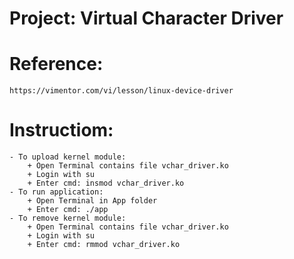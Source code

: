 # Project: Virtual Character Driver

# Reference: 
    https://vimentor.com/vi/lesson/linux-device-driver

# Instructiom:
    - To upload kernel module: 
        + Open Terminal contains file vchar_driver.ko
        + Login with su
        + Enter cmd: insmod vchar_driver.ko
    - To run application:
        + Open Terminal in App folder
        + Enter cmd: ./app
    - To remove kernel module:
        + Open Terminal contains file vchar_driver.ko
        + Login with su
        + Enter cmd: rmmod vchar_driver.ko